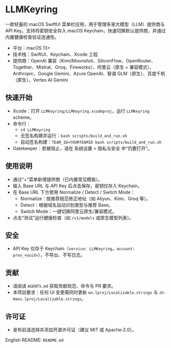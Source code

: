 # LLMKeyring

一款轻量的 macOS SwiftUI 菜单栏应用，用于管理多家大模型（LLM）提供商与 API Key。支持将密钥安全存入 macOS Keychain，快速切换默认提供商，并通过内置健康检查验证连通性。

- 平台：macOS 13+
- 技术栈：SwiftUI、Keychain、Xcode 工程
- 提供商：OpenAI 兼容（Kimi/Moonshot、SiliconFlow、OpenRouter、Together、Mistral、Groq、Fireworks）、阿里云（原生 + 兼容模式）、Anthropic、Google Gemini、Azure OpenAI、智谱 GLM（原生）、百度千帆（原生）、Vertex AI Gemini

## 快速开始
- Xcode：打开 `LLMKeyring/LLMKeyring.xcodeproj`，运行 `LLMKeyring` scheme。
- 命令行：
  - `cd LLMKeyring`
  - 无签名构建并运行：`bash scripts/build_and_run.sh`
  - 自动签名构建：`TEAM_ID=YOURTEAMID bash scripts/build_and_run.sh`
- Gatekeeper：若被阻止，请在 系统设置 > 隐私与安全 中“仍要打开”。

## 使用说明
- 通过“+”菜单新增提供商（已内置常见模板）。
- 输入 Base URL 与 API Key 后点击保存。密钥仅存入 Keychain。
- 在 Base URL 下方使用 Normalize / Detect / Switch Mode：
  - Normalize：按推荐规范修正地址（如 Aliyun、Kimi、Groq 等）。
  - Detect：根据域名自动识别类型与推荐 Base。
  - Switch Mode：一键切换阿里云原生/兼容模式。
- 点击“测试”运行健康检查（如 `/v1/models` 或原生模型列表）。

## 安全
- API Key 仅存于 Keychain（`service: LLMKeyring`，`account: prov_<uuid>`），不导出、不写日志。


## 贡献
- 请阅读 `AGENTS.md` 获取贡献规范、命令与 PR 要求。
- 本项目要求：任何 UI 变更需同时更新 `en.lproj/Localizable.strings` 与 `zh-Hans.lproj/Localizable.strings`。

## 许可证
- 发布前请选择并添加开源许可证（建议 MIT 或 Apache‑2.0）。

English README: `README.md`
